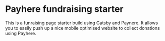 # Payhere fundraising starter

This is a funraising page starter build using Gatsby and Paynere. It allows you to easily push up a nice mobile optimised website to collect donations using Payhere.
